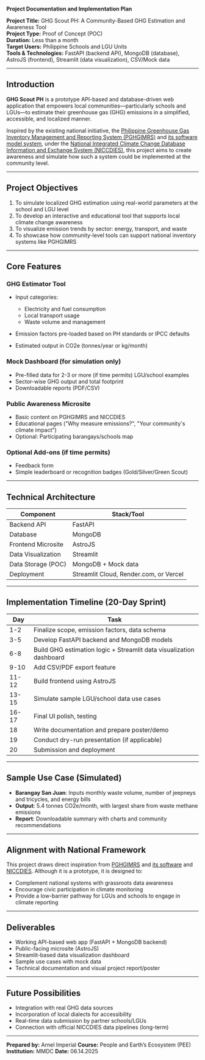 **Project Documentation and Implementation Plan**

**Project Title:** GHG Scout PH: A Community-Based GHG Estimation and Awareness Tool<br>
**Project Type:** Proof of Concept (POC)<br>
**Duration:** Less than a month<br>
**Target Users:** Philippine Schools and LGU Units<br>
**Tools & Technologies:** FastAPI (backend API), MongoDB (database), AstroJS (frontend), Streamlit (data visualization), CSV/Mock data

---

## Introduction

**GHG Scout PH** is a prototype API-based and database-driven web application that empowers local communities—particularly schools and LGUs—to estimate their greenhouse gas (GHG) emissions in a simplified, accessible, and localized manner.

Inspired by the existing national initiative, the [Philippine Greenhouse Gas Inventory Management and Reporting System (PGHGIMRS)](https://niccdies.climate.gov.ph/ghg-inventory) and [its software model system](https://drive.google.com/file/d/1S8Nh_YMzM4LizaWZ1gNxCKha9REjosyA/view?usp=sharing), under the [National Integrated Climate Change Database Information and Exchange System (NICCDIES)](https://niccdies.climate.gov.ph/niccdies), this project aims to create awareness and simulate how such a system could be implemented at the community level.

---

## Project Objectives

1. To simulate localized GHG estimation using real-world parameters at the school and LGU level
2. To develop an interactive and educational tool that supports local climate change awareness
3. To visualize emission trends by sector: energy, transport, and waste
4. To showcase how community-level tools can support national inventory systems like PGHGIMRS

---

## Core Features

### **GHG Estimator Tool**

* Input categories:

  * Electricity and fuel consumption
  * Local transport usage
  * Waste volume and management
* Emission factors pre-loaded based on PH standards or IPCC defaults
* Estimated output in CO2e (tonnes/year or kg/month)

### **Mock Dashboard (for simulation only)**

* Pre-filled data for 2-3 or more (if time permits) LGU/school examples
* Sector-wise GHG output and total footprint
* Downloadable reports (PDF/CSV)

### **Public Awareness Microsite**

* Basic content on PGHGIMRS and NICCDIES
* Educational pages ("Why measure emissions?", "Your community's climate impact")
* Optional: Participating barangays/schools map

### **Optional Add-ons (if time permits)**

* Feedback form
* Simple leaderboard or recognition badges (Gold/Silver/Green Scout)

---

## Technical Architecture

| Component          | Stack/Tool                             |
| ------------------ | -------------------------------------- |
| Backend API        | FastAPI                                |
| Database           | MongoDB                                |
| Frontend Microsite | AstroJS                                |
| Data Visualization | Streamlit                              |
| Data Storage (POC) | MongoDB + Mock data                    |
| Deployment         | Streamlit Cloud, Render.com, or Vercel |

---

## Implementation Timeline (20-Day Sprint)

| Day   | Task                                                                |
| ----- | ------------------------------------------------------------------- |
| 1-2   | Finalize scope, emission factors, data schema                       |
| 3-5   | Develop FastAPI backend and MongoDB models                          |
| 6-8   | Build GHG estimation logic + Streamlit data visualization dashboard |
| 9-10  | Add CSV/PDF export feature                                          |
| 11-12 | Build frontend using AstroJS                                        |
| 13-15 | Simulate sample LGU/school data use cases                           |
| 16-17 | Final UI polish, testing                                            |
| 18    | Write documentation and prepare poster/demo                         |
| 19    | Conduct dry-run presentation (if applicable)                        |
| 20    | Submission and deployment                                           |

---

## Sample Use Case (Simulated)

* **Barangay San Juan**: Inputs monthly waste volume, number of jeepneys and tricycles, and energy bills
* **Output**: 5.4 tonnes CO2e/month, with largest share from waste methane emissions
* **Report**: Downloadable summary with charts and community recommendations

---

## Alignment with National Framework

This project draws direct inspiration from [PGHGIMRS](https://niccdies.climate.gov.ph/ghg-inventory) and [its software](https://drive.google.com/file/d/1S8Nh_YMzM4LizaWZ1gNxCKha9REjosyA/view?usp=sharing) and [NICCDIES](https://niccdies.climate.gov.ph/niccdies). Although it is a prototype, it is designed to:

* Complement national systems with grassroots data awareness
* Encourage civic participation in climate monitoring
* Provide a low-barrier pathway for LGUs and schools to engage in climate reporting

---

## Deliverables

* Working API-based web app (FastAPI + MongoDB backend)
* Public-facing microsite (AstroJS)
* Streamlit-based data visualization dashboard
* Sample use cases with mock data
* Technical documentation and visual project report/poster

---

## Future Possibilities

* Integration with real GHG data sources
* Incorporation of local dialects for accessibility
* Real-time data submission by partner schools/LGUs
* Connection with official NICCDIES data pipelines (long-term)

---

**Prepared by:** Arnel Imperial
**Course:** People and Earth’s Ecosystem (PEE)
**Institution:** MMDC
**Date:** 06.14.2025
